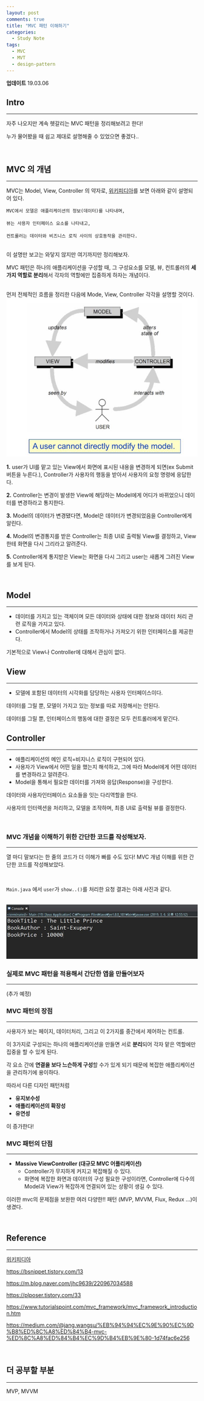 ```yaml
---
layout: post
comments: true
title: "MVC 패턴 이해하기"
categories:
  - Study Note
tags:
  - MVC
  - MVT
  - design-pattern
---
```


**업데이트** 19.03.06

## Intro
---
자주 나오지만 계속 헷갈리는 MVC 패턴을 정리해보려고 한다!

누가 물어봤을 때 쉽고 제대로 설명해줄 수 있었으면 좋겠다..

<br>

## MVC 의 개념
---
MVC는 Model, View, Controller 의 약자로, <a href="https://ko.wikipedia.org/wiki/%EB%AA%A8%EB%8D%B8-%EB%B7%B0-%EC%BB%A8%ED%8A%B8%EB%A1%A4%EB%9F%AC">위키피디아</a>를 보면 아래와 같이 설명되어 있다.
```
MVC에서 모델은 애플리케이션의 정보(데이터)를 나타내며,

뷰는 사용자 인터페이스 요소를 나타내고, 

컨트롤러는 데이터와 비즈니스 로직 사이의 상호동작을 관리한다. 
```
<br>
이 설명만 보고는 와닿지 않지만 여기까지만 정리해보자.

MVC 패턴은 하나의 애플리케이션을 구성할 때, 그 구성요소를 모델, 뷰, 컨트롤러의 <b>세 가지 역할로 분리</b>해서 각자의 역할에만 집중하게 하자는 개념이다.

<br>
먼저 전체적인 흐름을 정리한 다음에 Mode, View, Controller 각각을 설명할 것이다.

<img src="/assets/images/190305/mvc_2.JPG" title="출처 :alex-jin.com">

**1.** user가 UI를 맡고 있는 View에서 화면에 표시된 내용을 변경하게 되면(ex Submit 버튼을 누른다.), Controller가 사용자의 행동을 받아서 사용자의 요청 명령에 응답한다.
<br>

**2.** Controller는 변경이 발생한 View에 해당하는 Model에게 어디가 바뀌었으니 데이터를 변경하라고 통지한다.

**3.** Model의 데이터가 변경됐다면, Model은 데이터가 변경되었음을 Controller에게 알린다.

**4.** Model의 변경통지를 받은 Controller는 최종 UI로 출력될 View를 결정하고, View한테 화면을 다시 그리라고 알려준다.

**5.** Controller에게 통지받은 View는 화면을 다시 그리고 user는 새롭게 그려진 View를 보게 된다.

<br>

## Model
---
- 데이터를 가지고 있는 객체이며 모든 데이터와 상태에 대한 정보와 데이터 처리 관련 로직을 가지고 있다.
- Controller에서 Model의 상태를 조작하거나 가져오기 위한 인터페이스를 제공한다.

기본적으로 View나 Controller에 대해서 관심이 없다.

## View
---
- 모델에 포함된 데이터의 시각화를 담당하는 사용자 인터페이스이다.

데이터를 그릴 뿐, 모델이 가지고 있는 정보를 따로 저장해서는 안된다.

데이터를 그릴 뿐, 인터페이스의 행동에 대한 결정은 모두 컨트롤러에게 맡긴다.


## Controller
---
- 애플리케이션의 메인 로직=비지니스 로직이 구현되어 있다.
- 사용자가 View에서 어떤 일을 했는지 해석하고, 그에 따라 Model에게 어떤 데이터를 변경하라고 알려준다.
- Model을 통해서 필요한 데이터를 가져와 응답(Response)을 구성한다.

데이터와 사용자인터페이스 요소들을 잇는 다리역할을 한다.

사용자의 인터렉션을 처리하고, 모델을 조작하며, 최종 UI로 출력될 뷰를 결정한다.

<br>

### MVC 개념을 이해하기 위한 간단한 코드를 작성해보자.
---
열 마디 말보다는 한 줄의 코드가 더 이해가 빠를 수도 있다! MVC 개념 이해를 위한 간단한 코드를 작성해보았다.

<script src="https://gist.github.com/kwonsye/1d35c9772508a1a96eb9337f8ef8969e.js"></script>

<br>

`Main.java` 에서 `user`가 `show..()`를 처리한 요청 결과는 아래 사진과 같다.

<br>

<img src="/assets/images/190305/mvc.JPG">

<br>

### 실제로 MVC 패턴을 적용해서 간단한 앱을 만들어보자
---
(추가 예정)

### MVC 패턴의 장점
---

사용자가 보는 페이지, 데이터처리, 그리고 이 2가지를 중간에서 제어하는 컨트롤.

이 3가지로 구성되는 하나의 애플리케이션을 만들면 서로 <b>분리</b>되어 각자 맡은 역할에만 집중을 할 수 있게 된다.

각 요소 간에 **연결을 보다 느슨하게 구성**할 수가 있게 되기 때문에 복잡한 애플리케이션을 관리하기에 용이하다.

따라서 다른 디자인 패턴처럼
- **유지보수성**
- **애플리케이션의 확장성**
- **유연성**

이 증가한다!


### MVC 패턴의 단점
---
- **Massive ViewController (대규모 MVC 어플리케이션)**
    - Controller가 무지하게 커지고 복잡해질 수 있다.
    - 화면에 복잡한 화면과 데이터의 구성 필요한 구성이라면, Controller에 다수의 Model과 View가 복잡하게 연결되어 있는 상황이 생길 수 있다.


이러한 mvc의 문제점을 보완한 여러 다양한!! 패턴 (MVP, MVVM, Flux, Redux ...)이 생겼다.

<br>

## Reference
---
<a href="https://ko.wikipedia.org/wiki/%EB%AA%A8%EB%8D%B8-%EB%B7%B0-%EC%BB%A8%ED%8A%B8%EB%A1%A4%EB%9F%AC">위키피디아</a>

<a href="https://bsnippet.tistory.com/13">https://bsnippet.tistory.com/13</a>

<a href="https://m.blog.naver.com/jhc9639/220967034588">https://m.blog.naver.com/jhc9639/220967034588</a>


<a href="https://plposer.tistory.com/33">https://plposer.tistory.com/33</a>

<a href="https://www.tutorialspoint.com/mvc_framework/mvc_framework_introduction.htm">https://www.tutorialspoint.com/mvc_framework/mvc_framework_introduction.htm</a>

<a href="https://medium.com/@jang.wangsu/%EB%94%94%EC%9E%90%EC%9D%B8%ED%8C%A8%ED%84%B4-mvc-%ED%8C%A8%ED%84%B4%EC%9D%B4%EB%9E%80-1d74fac6e256">https://medium.com/@jang.wangsu/%EB%94%94%EC%9E%90%EC%9D%B8%ED%8C%A8%ED%84%B4-mvc-%ED%8C%A8%ED%84%B4%EC%9D%B4%EB%9E%80-1d74fac6e256</a>

<br>

## 더 공부할 부분
---
MVP, MVVM

<br>

<br>